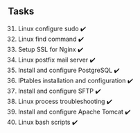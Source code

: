## Tasks

31. Linux configure sudo ✔️
32. Linux find command ✔️
33. Setup SSL for Nginx ✔️
34. Linux postfix mail server ✔️
35. Install and configure PostgreSQL ✔️
36. IPtables installation and configuration ✔️
37. Install and configure SFTP ✔️
38. Linux process troubleshooting ✔️
39. Install and configure Apache Tomcat ✔️
40. Linux bash scripts ✔️
